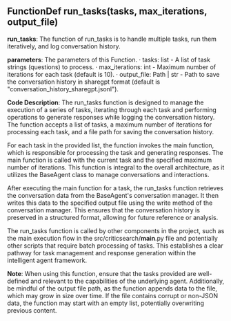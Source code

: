 ## FunctionDef run_tasks(tasks, max_iterations, output_file)
**run_tasks**: The function of run_tasks is to handle multiple tasks, run them iteratively, and log conversation history.

**parameters**: The parameters of this Function.
· tasks: list - A list of task strings (questions) to process.
· max_iterations: int - Maximum number of iterations for each task (default is 10).
· output_file: Path | str - Path to save the conversation history in sharegpt format (default is "conversation_history_sharegpt.jsonl").

**Code Description**: The run_tasks function is designed to manage the execution of a series of tasks, iterating through each task and performing operations to generate responses while logging the conversation history. The function accepts a list of tasks, a maximum number of iterations for processing each task, and a file path for saving the conversation history.

For each task in the provided list, the function invokes the main function, which is responsible for processing the task and generating responses. The main function is called with the current task and the specified maximum number of iterations. This function is integral to the overall architecture, as it utilizes the BaseAgent class to manage conversations and interactions.

After executing the main function for a task, the run_tasks function retrieves the conversation data from the BaseAgent's conversation manager. It then writes this data to the specified output file using the write method of the conversation manager. This ensures that the conversation history is preserved in a structured format, allowing for future reference or analysis.

The run_tasks function is called by other components in the project, such as the main execution flow in the src/criticsearch/__main__.py file and potentially other scripts that require batch processing of tasks. This establishes a clear pathway for task management and response generation within the intelligent agent framework.

**Note**: When using this function, ensure that the tasks provided are well-defined and relevant to the capabilities of the underlying agent. Additionally, be mindful of the output file path, as the function appends data to the file, which may grow in size over time. If the file contains corrupt or non-JSON data, the function may start with an empty list, potentially overwriting previous content.
